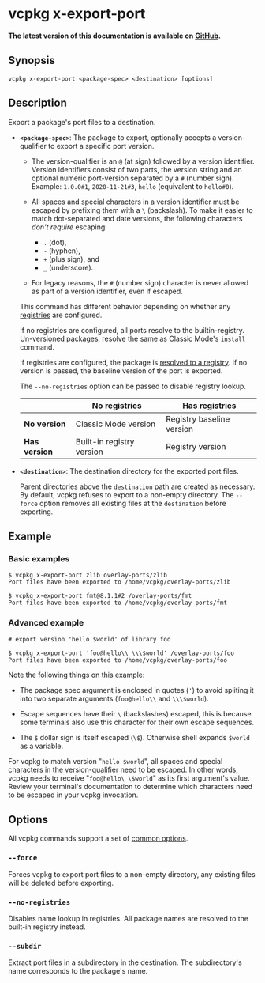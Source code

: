 # vcpkg x-export-port

**The latest version of this documentation is available on [GitHub](https://github.com/Microsoft/vcpkg/tree/master/docs/commands/export-port.md).**

## Synopsis
```no-highlight
vcpkg x-export-port <package-spec> <destination> [options]
```

## Description
Export a package's port files to a destination.

* **`<package-spec>`**: The package to export, optionally accepts a version-qualifier to export a specific port version.

    * The version-qualifier is an `@` (at sign) followed by a version identifier. Version identifiers consist of two parts, the version string and an optional numeric port-version separated by a `#` (number sign). Example: `1.0.0#1`, `2020-11-21#3`, `hello` (equivalent to `hello#0`). 
    
    * All spaces and special characters in a version identifier must be escaped by prefixing them with a `\` (backslash). To make it easier to match dot-separated and date versions, the following characters *don't require* escaping: 
        * `.` (dot), 
        * `-` (hyphen), 
        * `+` (plus sign), and 
        * `_` (underscore). 

    * For legacy reasons, the `#` (number sign) character is never allowed as part of a version identifier, even if escaped.

    This command has different behavior depending on whether any [registries](../users/registries.md) are configured.

    If no registries are configured, all ports resolve to the builtin-registry. Un-versioned packages, resolve the same as Classic Mode's `install` command.

    If registries are configured, the package is [resolved to a registry](../users/registries.md#package-name-resolution). If no version is passed, the baseline version of the port is exported.

    The `--no-registries` option can be passed to disable registry lookup.

    |                 | **No registries**         | **Has registries**        |
    |-----------------|---------------------------|---------------------------|
    | **No version**  | Classic Mode version      | Registry baseline version |
    | **Has version** | Built-in registry version | Registry version          |

* **`<destination>`**: The destination directory for the exported port files.

    Parent directories above the `destination` path are created as necessary. By default, vcpkg refuses to export to a non-empty directory. The `--force` option removes all existing files at the `destination` before exporting.

## Example
### Basic examples
```no-highlight
$ vcpkg x-export-port zlib overlay-ports/zlib
Port files have been exported to /home/vcpkg/overlay-ports/zlib
```

```no-highlight
$ vcpkg x-export-port fmt@8.1.1#2 /overlay-ports/fmt
Port files have been exported to /home/vcpkg/overlay-ports/fmt
```

### Advanced example
```no-highlight
# export version 'hello $world' of library foo

$ vcpkg x-export-port 'foo@hello\\ \\\$world' /overlay-ports/foo
Port files have been exported to /home/vcpkg/overlay-ports/foo
```
Note the following things on this example:

* The package spec argument is enclosed in quotes (`'`) to avoid spliting it into two separate arguments (`foo@hello\\` and `\\\$world`).

* Escape sequences have their `\` (backslashes) escaped, this is because some terminals also use this character for their own escape sequences.
* The `$` dollar sign is itself escaped (`\$`). Otherwise shell expands `$world` as a variable.  

For vcpkg to match version "`hello $world`", all spaces and special characters in the version-qualifier need to be escaped. In other words, vcpkg needs to receive "`foo@hello\ \$world`" as its first argument's value. Review your terminal's documentation to determine which characters need to be escaped in your vcpkg invocation.

## Options
All vcpkg commands support a set of [common options](common-options.md).

### `--force`
Forces vcpkg to export port files to a non-empty directory, any existing files will be deleted before exporting.

### `--no-registries`
Disables name lookup in registries. All package names are resolved to the built-in registry instead.

### `--subdir`
Extract port files in a subdirectory in the destination. The subdirectory's name corresponds to the package's name.
